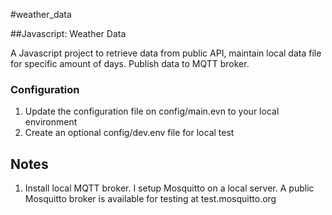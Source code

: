#weather_data

##Javascript: Weather Data

A Javascript project to retrieve data from public API, maintain local data file for specific amount of days. Publish data to MQTT broker.

### Configuration
1. Update the configuration file on config/main.evn to your local environment
2. Create an optional config/dev.env file for local test

## Notes
1. Install local MQTT broker. I setup Mosquitto on a local server. A public Mosquitto broker is available for testing at test.mosquitto.org